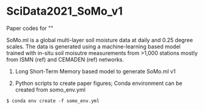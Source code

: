 # SciData2021_SoMo_v1

Paper codes for ""

SoMo.ml is a global multi-layer soil moisture data at daily and 0.25 degree scales. The data is generated using a machine-learning based model trained with in-situ soil moisutre measurements from >1,000 stations mostly from ISMN (ref) and CEMADEN (ref) networks.

1. Long Short-Term Memory based model to generate SoMo.ml v1


2. Python scripts to create paper figures;
Conda environment can be created from somo_env.yml
```
$ conda env create -f somo_env.yml
```
